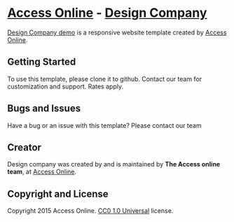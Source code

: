 # [Access Online](http://www.accessonline.xyz/) - [Design Company](http://accessonline.github.io/designcompany/)

[Design Company demo](http://accessonline.github.io/designcompany/) is a responsive website template created by [Access Online](http://www.accessonline.xyz/).

## Getting Started

To use this template, please clone it to github. Contact our team for customization and support. Rates apply.

## Bugs and Issues

Have a bug or an issue with this template? Please contact our team
## Creator

Design company was created by and is maintained by **The Access online team**, at [Access Online](http://www.accessonline.xyz/).


## Copyright and License

Copyright 2015 Access Online.  [CC0 1.0 Universal](https://github.com/accessonline/designcompany/blob/master/LICENSE) license.
